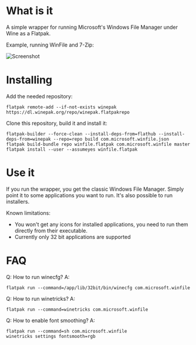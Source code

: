 # What is it #

A simple wrapper for running Microsoft's Windows File Manager under Wine as a Flatpak.

Example, running WinFile and 7-Zip:

![Screenshot](https://raw.githubusercontent.com/egrath/winfile-flatpak/master/com.microsoft.winfile.screenshot.png)

# Installing #

Add the needed repository:

```
flatpak remote-add --if-not-exists winepak https://dl.winepak.org/repo/winepak.flatpakrepo
```

Clone this repository, build it and install it:
```
flatpak-builder --force-clean --install-deps-from=flathub --install-deps-from=winepak --repo=repo build com.microsoft.winfile.json
flatpak build-bundle repo winfile.flatpak com.microsoft.winfile master
flatpak install --user --assumeyes winfile.flatpak
```

# Use it #

If you run the wrapper, you get the classic Windows File Manager. Simply point it to some applications you want to run. It's also possible to run installers.

Known limitations:

  - You won't get any icons for installed applications, you need to run them directly from their executable.
  - Currently only 32 bit applications are supported

# FAQ # 
Q: How to run winecfg?
A: 
```
flatpak run --command=/app/lib/32bit/bin/winecfg com.microsoft.winfile
```

Q: How to run winetricks?
A:
```
flatpak run --command=winetricks com.microsoft.winfile
```

Q: How to enable font smoothing?
A: 
```
flatpak run --command=sh com.microsoft.winfile
winetricks settings fontsmooth=rgb
```

